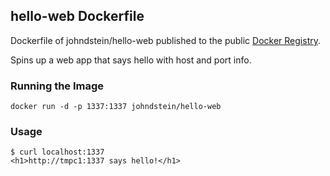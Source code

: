 ## hello-web Dockerfile

Dockerfile of johndstein/hello-web published to the public
[Docker Registry](https://registry.hub.docker.com/u/johndstein/hello-web/).

Spins up a web app that says hello with host and port info.

### Running the Image

    docker run -d -p 1337:1337 johndstein/hello-web

### Usage

    $ curl localhost:1337
    <h1>http://tmpc1:1337 says hello!</h1>

